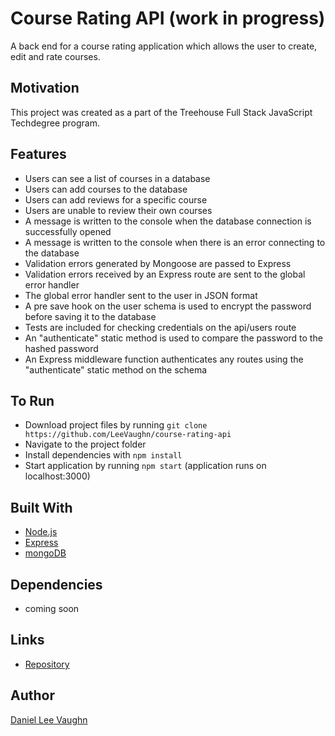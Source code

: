# Course Rating API (work in progress)

A back end for a course rating application which allows the user to create, edit and rate courses.

## Motivation

This project was created as a part of the Treehouse Full Stack JavaScript Techdegree program.

## Features

* Users can see a list of courses in a database
* Users can add courses to the database
* Users can add reviews for a specific course
* Users are unable to review their own courses
* A message is written to the console when the database connection is successfully opened
* A message is written to the console when there is an error connecting to the database
* Validation errors generated by Mongoose are passed to Express
* Validation errors received by an Express route are sent to the global error handler
* The global error handler sent to the user in JSON format
* A pre save hook on the user schema is used to encrypt the password before saving it to the database
* Tests are included for checking credentials on the api/users route
* An "authenticate" static method is used to compare the password to the hashed password
* An Express middleware function authenticates any routes using the "authenticate" static method on the schema

## To Run

* Download project files by running ```git clone https://github.com/LeeVaughn/course-rating-api```
* Navigate to the project folder
* Install dependencies with ```npm install```
* Start application by running ```npm start``` (application runs on localhost:3000)

## Built With

* [Node.js](https://nodejs.org/en/)
* [Express](https://github.com/LeeVaughn/twitter-interface)
* [mongoDB](https://www.mongodb.com/)

## Dependencies

* coming soon

## Links

* [Repository](https://github.com/LeeVaughn/course-rating-api)

## Author

[Daniel Lee Vaughn](https://github.com/LeeVaughn)